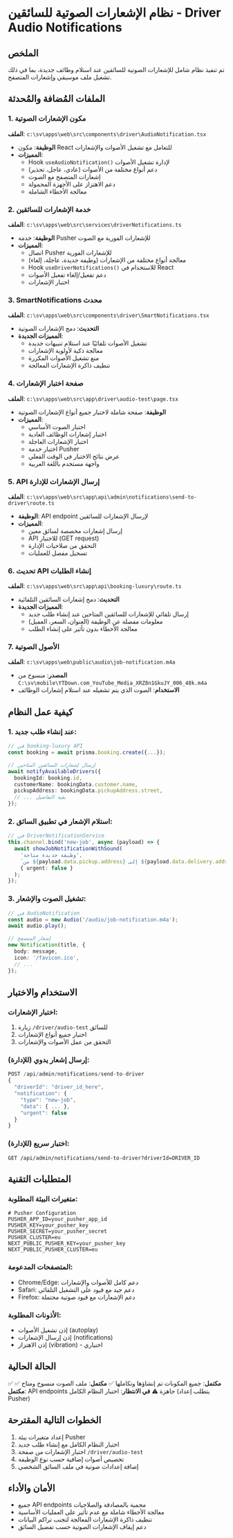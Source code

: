 # نظام الإشعارات الصوتية للسائقين - Driver Audio Notifications

## الملخص
تم تنفيذ نظام شامل للإشعارات الصوتية للسائقين عند استلام وظائف جديدة، بما في ذلك تشغيل ملف موسيقي وإشعارات المتصفح.

## الملفات المُضافة والمُحدثة

### 1. مكون الإشعارات الصوتية
**الملف**: `c:\sv\apps\web\src\components\driver\AudioNotification.tsx`
- **الوظيفة**: مكون React للتعامل مع تشغيل الأصوات والإشعارات
- **المميزات**:
  - Hook `useAudioNotification()` لإدارة تشغيل الأصوات
  - دعم أنواع مختلفة من الأصوات (عادي، عاجل، تحذير)
  - إشعارات المتصفح مع الصوت
  - دعم الاهتزاز على الأجهزة المحمولة
  - معالجة الأخطاء الشاملة

### 2. خدمة الإشعارات للسائقين
**الملف**: `c:\sv\apps\web\src\services\driverNotifications.ts`
- **الوظيفة**: خدمة Pusher للإشعارات الفورية مع الصوت
- **المميزات**:
  - اتصال Pusher للإشعارات الفورية
  - معالجة أنواع مختلفة من الإشعارات (وظيفة جديدة، عاجلة، إلغاء)
  - Hook `useDriverNotifications()` للاستخدام في React
  - دعم تفعيل/إلغاء تفعيل الأصوات
  - اختبار الإشعارات

### 3. SmartNotifications محدث
**الملف**: `c:\sv\apps\web\src\components\driver\SmartNotifications.tsx`
- **التحديث**: دمج الإشعارات الصوتية
- **المميزات الجديدة**:
  - تشغيل الأصوات تلقائيًا عند استلام تنبيهات جديدة
  - معالجة ذكية لأولوية الإشعارات
  - منع تشغيل الأصوات المكررة
  - تنظيف ذاكرة الإشعارات المعالجة

### 4. صفحة اختبار الإشعارات
**الملف**: `c:\sv\apps\web\src\app\driver\audio-test\page.tsx`
- **الوظيفة**: صفحة شاملة لاختبار جميع أنواع الإشعارات الصوتية
- **المميزات**:
  - اختبار الصوت الأساسي
  - اختبار إشعارات الوظائف العادية
  - اختبار الإشعارات العاجلة
  - اختبار خدمة Pusher
  - عرض نتائج الاختبار في الوقت الفعلي
  - واجهة مستخدم باللغة العربية

### 5. API إرسال الإشعارات للإدارة
**الملف**: `c:\sv\apps\web\src\app\api\admin\notifications\send-to-driver\route.ts`
- **الوظيفة**: API endpoint لإرسال الإشعارات للسائقين
- **المميزات**:
  - إرسال إشعارات مخصصة لسائق معين
  - API للاختبار (GET request)
  - التحقق من صلاحيات الإدارة
  - تسجيل مفصل للعمليات

### 6. تحديث API إنشاء الطلبات
**الملف**: `c:\sv\apps\web\src\app\api\booking-luxury\route.ts`
- **التحديث**: دمج إشعارات السائقين التلقائية
- **المميزات الجديدة**:
  - إرسال تلقائي للإشعارات للسائقين المتاحين عند إنشاء طلب جديد
  - معلومات مفصلة عن الوظيفة (العنوان، السعر، العميل)
  - معالجة الأخطاء بدون تأثير على إنشاء الطلب

### 7. الأصول الصوتية
**الملف**: `c:\sv\apps\web\public\audio\job-notification.m4a`
- **المصدر**: منسوخ من `C:\sv\mobile\YTDown.com_YouTube_Media_XRZ8n1GkuJY_006_48k.m4a`
- **الاستخدام**: الصوت الذي يتم تشغيله عند استلام إشعارات الوظائف

## كيفية عمل النظام

### 1. عند إنشاء طلب جديد:
```typescript
// في booking-luxury API
const booking = await prisma.booking.create({...});

// إرسال إشعارات للسائقين المتاحين
await notifyAvailableDrivers({
  bookingId: booking.id,
  customerName: bookingData.customer.name,
  pickupAddress: bookingData.pickupAddress.street,
  // ... بقية التفاصيل
});
```

### 2. استلام الإشعار في تطبيق السائق:
```typescript
// في DriverNotificationService
this.channel.bind('new-job', async (payload) => {
  await showJobNotificationWithSound(
    'وظيفة جديدة متاحة',
    `من ${payload.data.pickup.address} إلى ${payload.data.delivery.address}`,
    { urgent: false }
  );
});
```

### 3. تشغيل الصوت والإشعار:
```typescript
// في AudioNotification
const audio = new Audio('/audio/job-notification.m4a');
await audio.play();

// إشعار المتصفح
new Notification(title, {
  body: message,
  icon: '/favicon.ico',
  // ...
});
```

## الاستخدام والاختبار

### اختبار الإشعارات:
1. زيارة `/driver/audio-test` للسائق
2. اختبار جميع أنواع الإشعارات
3. التحقق من عمل الأصوات والإشعارات

### إرسال إشعار يدوي (للإدارة):
```typescript
POST /api/admin/notifications/send-to-driver
{
  "driverId": "driver_id_here",
  "notification": {
    "type": "new-job",
    "data": { ... },
    "urgent": false
  }
}
```

### اختبار سريع (للإدارة):
```
GET /api/admin/notifications/send-to-driver?driverId=DRIVER_ID
```

## المتطلبات التقنية

### متغيرات البيئة المطلوبة:
```env
# Pusher Configuration
PUSHER_APP_ID=your_pusher_app_id
PUSHER_KEY=your_pusher_key
PUSHER_SECRET=your_pusher_secret
PUSHER_CLUSTER=eu
NEXT_PUBLIC_PUSHER_KEY=your_pusher_key
NEXT_PUBLIC_PUSHER_CLUSTER=eu
```

### المتصفحات المدعومة:
- Chrome/Edge: دعم كامل للأصوات والإشعارات
- Safari: دعم جيد مع قيود على التشغيل التلقائي
- Firefox: دعم الإشعارات مع قيود صوتية محتملة

### الأذونات المطلوبة:
- إذن تشغيل الأصوات (autoplay)
- إذن إرسال الإشعارات (notifications)
- إذن الاهتزاز (vibration) - اختياري

## الحالة الحالية
✅ **مكتمل**: جميع المكونات تم إنشاؤها وتكاملها
✅ **مكتمل**: ملف الصوت منسوخ ومتاح
✅ **مكتمل**: API endpoints جاهزة
⚠️ **في الانتظار**: اختبار النظام الكامل (يتطلب إعداد Pusher)

## الخطوات التالية المقترحة
1. إعداد متغيرات بيئة Pusher
2. اختبار النظام الكامل مع إنشاء طلب جديد
3. اختبار الإشعارات من صفحة `/driver/audio-test`
4. تخصيص أصوات إضافية حسب نوع الوظيفة
5. إضافة إعدادات صوتية في ملف السائق الشخصي

## الأمان والأداء
- جميع API endpoints محمية بالمصادقة والصلاحيات
- معالجة الأخطاء شاملة مع عدم تأثير على العمليات الأساسية  
- تنظيف ذاكرة الإشعارات المعالجة لتجنب تراكم البيانات
- دعم إيقاف الإشعارات الصوتية حسب تفضيل السائق